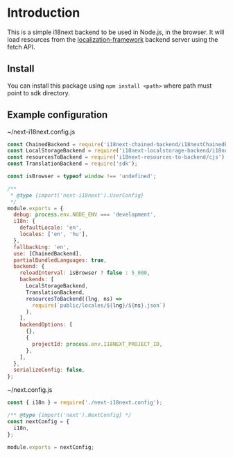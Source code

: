 # Introduction

This is a simple i18next backend to be used in Node.js, in the browser. It will load resources from the [localization-framework](https://github.com/BaDo2001/localization-framework) backend server using the fetch API.

## Install

You can install this package using `npm install <path>` where path must point to sdk directory.

## Example configuration

~/next-i18next.config.js

```js
const ChainedBackend = require('i18next-chained-backend/i18nextChainedBackend');
const LocalStorageBackend = require('i18next-localstorage-backend/i18nextLocalStorageBackend');
const resourcesToBackend = require('i18next-resources-to-backend/cjs');
const TranslationBackend = require('sdk');

const isBrowser = typeof window !== 'undefined';

/**
 * @type {import('next-i18next').UserConfig}
 */
module.exports = {
  debug: process.env.NODE_ENV === 'development',
  i18n: {
    defaultLocale: 'en',
    locales: ['en', 'hu'],
  },
  fallbackLng: 'en',
  use: [ChainedBackend],
  partialBundledLanguages: true,
  backend: {
    reloadInterval: isBrowser ? false : 5_000,
    backends: [
      LocalStorageBackend,
      TranslationBackend,
      resourcesToBackend((lng, ns) =>
        require(`public/locales/${lng}/${ns}.json`)
      ),
    ],
    backendOptions: [
      {},
      {
        projectId: process.env.I18NEXT_PROJECT_ID,
      },
    ],
  },
  serializeConfig: false,
};
```

~/next.config.js

```js
const { i18n } = require('./next-i18next.config');

/** @type {import('next').NextConfig} */
const nextConfig = {
  i18n,
};

module.exports = nextConfig;
```
